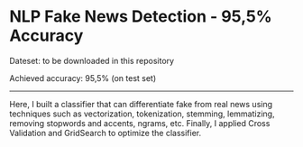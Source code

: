 # NLP Fake News Detection - 95,5% Accuracy

Dateset: to be downloaded in this repository

Achieved accuracy: 95,5% (on test set)

------------------------------------------------------------------------------------------------------------------------------

Here, I built a classifier that can differentiate fake from real news using techniques such as vectorization, tokenization, stemming, lemmatizing, removing stopwords and accents, ngrams, etc. Finally, I applied Cross Validation and GridSearch to optimize the classifier.
